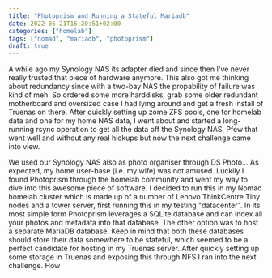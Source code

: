 ```yaml
---
title: "Photoprism and Running a Stateful Mariadb"
date: 2022-05-21T16:20:51+02:00
categories: ["homelab"]
tags: ["nomad", "mariadb", "photoprism"]
draft: true
---
```

A while ago my Synology NAS its adapter died and since then I've never really trusted that piece of hardware anymore. This also got me thinking about redundancy since with a two-bay NAS the propability of failure was kind of meh. So ordered some more harddisks, grab some older redundant motherboard and oversized case I had lying around and get a fresh install of Truenas on there. After quickly setting up zome ZFS pools, one for homelab data and one for my home NAS data, I went about and started a long-running rsync operation to get all the data off the Synology NAS. Pfew that went well and without any real hickups but now the next challenge came into view.

We used our Synology NAS also as photo organiser through DS Photo... As expected, my home user-base (i.e. my wife) was not amused. Luckily I found Photoprism through the homelab community and went my way to dive into this awesome piece of software. I decided to run this in my Nomad homelab cluster which is made up of a number of Lenovo ThinkCentre Tiny nodes and a tower server, first running this in my testing "datacenter". In its most simple form Photoprism leverages a SQLite database and can index all your photos and metadata into that database. The other option was to host a separate MariaDB database. Keep in mind that both these databases should store their data somewhere to be stateful, which seemed to be a perfect candidate for hosting in my Truenas server. After quickly setting up some storage in Truenas and exposing this through NFS I ran into the next challenge. How 
